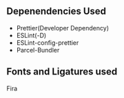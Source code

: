 ## Depenendencies Used

- Prettier(Developer Dependency)
- ESLint(-D)
- ESLint-config-prettier
- Parcel-Bundler

## Fonts and Ligatures used

Fira

